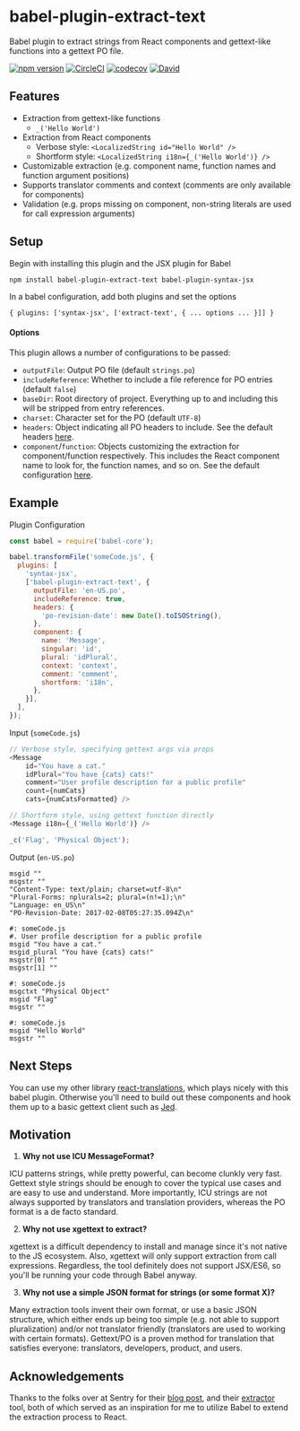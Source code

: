 # babel-plugin-extract-text
Babel plugin to extract strings from React components and gettext-like functions into a gettext PO file.

[![npm version](https://badge.fury.io/js/babel-plugin-extract-text.svg)](https://badge.fury.io/js/babel-plugin-extract-text) [![CircleCI](https://img.shields.io/circleci/project/github/RedSparr0w/node-csgo-parser.svg)](https://circleci.com/gh/rtymchyk/babel-plugin-extract-text) [![codecov](https://codecov.io/gh/rtymchyk/babel-plugin-extract-text/branch/master/graph/badge.svg)](https://codecov.io/gh/rtymchyk/babel-plugin-extract-text) [![David](https://david-dm.org/rtymchyk/babel-plugin-extract-text.svg)](https://david-dm.org/rtymchyk/babel-plugin-extract-text)

## Features
- Extraction from gettext-like functions 
  - `_('Hello World')`
- Extraction from React components 
  - Verbose style: `<LocalizedString id="Hello World" />`
  - Shortform style: `<LocalizedString i18n={_('Hello World')} />`
- Customizable extraction (e.g. component name, function names and function argument positions)
- Supports translator comments and context (comments are only available for components)
- Validation (e.g. props missing on component, non-string literals are used for call expression arguments)

## Setup
Begin with installing this plugin and the JSX plugin for Babel
```
npm install babel-plugin-extract-text babel-plugin-syntax-jsx
```
In a babel configuration, add both plugins and set the options
```
{ plugins: ['syntax-jsx', ['extract-text', { ... options ... }]] }
```

#### Options
This plugin allows a number of configurations to be passed:
- `outputFile`: Output PO file (default `strings.po`)
- `includeReference`: Whether to include a file reference for PO entries (default `false`)
- `baseDir`: Root directory of project. Everything up to and including this will be stripped from entry references.
- `charset`: Character set for the PO (default `UTF-8`)
- `headers`: Object indicating all PO headers to include. See the default headers [here](https://github.com/rtymchyk/babel-plugin-extract-text/blob/master/builders.js#L20).
- `component`/`function`: Objects customizing the extraction for component/function respectively. This includes the React component name to look for, the function names, and so on. See the default configuration [here](https://github.com/rtymchyk/babel-plugin-extract-text/blob/master/arguments.js).

## Example
Plugin Configuration
```javascript
const babel = require('babel-core');

babel.transformFile('someCode.js', {
  plugins: [
    'syntax-jsx',
    ['babel-plugin-extract-text', {
      outputFile: 'en-US.po',
      includeReference: true,
      headers: {
        'po-revision-date': new Date().toISOString(),
      },
      component: {
        name: 'Message',
        singular: 'id',
        plural: 'idPlural',
        context: 'context',
        comment: 'comment',
        shortform: 'i18n',
      },
    }],
  ],
});
```

Input (`someCode.js`)
```javascript
// Verbose style, specifying gettext args via props
<Message
    id="You have a cat."
    idPlural="You have {cats} cats!"
    comment="User profile description for a public profile"
    count={numCats}
    cats={numCatsFormatted} />

// Shortform style, using gettext function directly
<Message i18n={_('Hello World')} />

_c('Flag', 'Physical Object');
 ```

Output (`en-US.po`)
```
msgid ""
msgstr ""
"Content-Type: text/plain; charset=utf-8\n"
"Plural-Forms: nplurals=2; plural=(n!=1);\n"
"Language: en_US\n"
"PO-Revision-Date: 2017-02-08T05:27:35.094Z\n"

#: someCode.js
#. User profile description for a public profile
msgid "You have a cat."
msgid_plural "You have {cats} cats!"
msgstr[0] ""
msgstr[1] ""

#: someCode.js
msgctxt "Physical Object"
msgid "Flag"
msgstr ""

#: someCode.js
msgid "Hello World"
msgstr ""
```

## Next Steps
You can use my other library [react-translations](https://www.npmjs.com/package/react-translations), which plays nicely with this babel plugin. Otherwise you'll need to build out these components and hook them up to a basic gettext client such as [Jed](https://www.npmjs.com/package/jed).

## Motivation
1. <strong>Why not use ICU MessageFormat?</strong>

  ICU patterns strings, while pretty powerful, can become clunkly very fast. Gettext style strings should be enough to cover the typical use cases and are easy to use and understand. More importantly, ICU strings are not always supported by translators and translation providers, whereas the PO format is a de facto standard.

2. <strong>Why not use xgettext to extract?</strong>

  xgettext is a difficult dependency to install and manage since it's not native to the JS ecosystem. Also, xgettext will only support extraction from call expressions. Regardless, the tool definitely does not support JSX/ES6, so you'll be running your code through Babel anyway.

3. <strong>Why not use a simple JSON format for strings (or some format X)?</strong>

  Many extraction tools invent their own format, or use a basic JSON structure, which either ends up being too simple (e.g. not able to support pluralization) and/or not translator friendly (translators are used to working with certain formats). Gettext/PO is a proven method for translation that satisfies everyone: translators, developers, product, and users.

## Acknowledgements
Thanks to the folks over at Sentry for their [blog post](https://blog.sentry.io/2016/01/07/react-i18n.html), and their [extractor](https://github.com/getsentry/babel-gettext-extractor) tool, both of which served as an inspiration for me to utilize Babel to extend the extraction process to React.
